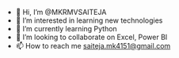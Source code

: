 - 👋 Hi, I’m @MKRMVSAITEJA
- 👀 I’m interested in learning new technologies
- 🌱 I’m currently learning Python
- 💞️ I’m looking to collaborate on Excel, Power BI
- 📫 How to reach me saiteja.mk4151@gmail.com

<!---
MKRMVSAITEJA/MKRMVSAITEJA is a ✨ special ✨ repository because its `README.md` (this file) appears on your GitHub profile.
You can click the Preview link to take a look at your changes.
--->
